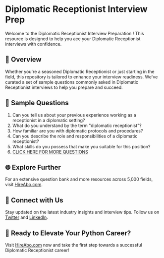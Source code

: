 # Diplomatic Receptionist Interview Prep

Welcome to the Diplomatic Receptionist Interview Preparation ! This resource is designed to help you ace your Diplomatic Receptionist interviews with confidence.

## 🚀 Overview

Whether you're a seasoned Diplomatic Receptionist or just starting in the field, this repository is tailored to enhance your interview readiness. We've curated a set of sample questions commonly asked in Diplomatic Receptionist interviews to help you prepare and succeed.

## 📝 Sample Questions

1. Can you tell us about your previous experience working as a receptionist in a diplomatic setting?
2. What do you understand by the term "diplomatic receptionist"?
3. How familiar are you with diplomatic protocols and procedures?
4. Can you describe the role and responsibilities of a diplomatic receptionist?
5. What skills do you possess that make you suitable for this position?
6. [CLICK HERE FOR MORE QUESTIONS](https://hireabo.com/job/17_1_15/Diplomatic%20Receptionist)

## 🌐 Explore Further

For an extensive question bank and more resources across 5,000 fields, visit [HireAbo.com](https://www.hireabo.com).

## 📱 Connect with Us

Stay updated on the latest industry insights and interview tips. Follow us on [Twitter](https://twitter.com/hireabo) and [LinkedIn](https://www.linkedin.com/in/hire-abo-3609972a8/).

## 🚀 Ready to Elevate Your Python Career?

Visit [HireAbo.com](https://www.hireabo.com) now and take the first step towards a successful Diplomatic Receptionist career!